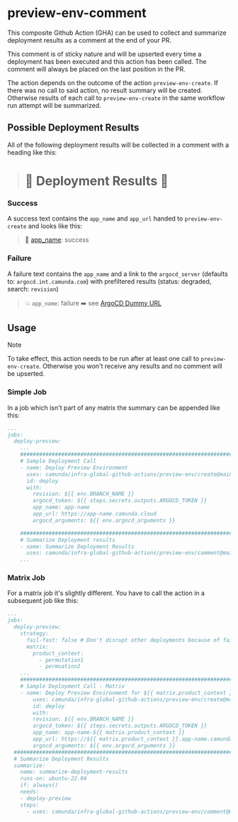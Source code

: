 # preview-env-comment

This composite Github Action (GHA) can be used to collect and summarize deployment results as a comment at the end of your PR.

This comment is of sticky nature and will be upserted every time a deployment has been executed and this action has been called. The comment will always be placed on the last position in the PR.

The action depends on the outcome of the action `preview-env-create`. If there was no call to said action, no result summary will be created. Otherwise results of each call to  `preview-env-create` in the same workflow run attempt will be summarized.

## Possible Deployment Results
All of the following deployment results will be collected in a comment with a heading like this:

> # :rocket: Deployment Results :rocket:

### Success
A success text contains the `app_name` and `app_url` handed to `preview-env-create` and looks like this:

> :full_moon_with_face: [app_name](https://argo-cd.readthedocs.io): success

### Failure
A failure text contains the `app_name` and a link to the `argocd_server` (defaults to: `argocd.int.camunda.com`) with prefiltered results (status: degraded, search: `revision`)

> :boom: `app_name`: failure :arrow_right: see [ArgoCD Dummy URL](https://argo-cd.readthedocs.io/en/stable/operator-manual/health/)

## Usage

> [!NOTE]
> To take effect, this action needs to be run after at least one call to `preview-env-create`. Otherwise you won't receive any results and no comment will be upserted.

### Simple Job
In a job which isn't part of any matrix the summary can be appended like this:
```yaml
...
jobs:
  deploy-preview:
    ...
    #########################################################################
    # Sample Deployment Call
    - name: Deploy Preview Environment
      uses: camunda/infra-global-github-actions/preview-env/create@main
      id: deploy
      with:
        revision: ${{ env.BRANCH_NAME }}
        argocd_token: ${{ steps.secrets.outputs.ARGOCD_TOKEN }}
        app_name: app-name
        app_url: https://app-name.camunda.cloud
        argocd_arguments: ${{ env.argocd_arguments }}

    #########################################################################
    # Summarize Deployment results
    - name: Summarize Deployment Results
      uses: camunda/infra-global-github-actions/preview-env/comment@main
    ...
```

### Matrix Job
For a matrix job it's slightly different. You have to call the action in a subsequent job like this:
```yaml
...
jobs:
  deploy-preview:
    strategy:
      fail-fast: false # Don't disrupt other deployments because of failure
      matrix:
        product_context:
          - permutation1
          - permuation2
    ...
    #########################################################################
    # Sample Deployment Call - Matrix
    - name: Deploy Preview Environment for ${{ matrix.product_context }}
        uses: camunda/infra-global-github-actions/preview-env/create@main
        id: deploy
        with:
        revision: ${{ env.BRANCH_NAME }}
        argocd_token: ${{ steps.secrets.outputs.ARGOCD_TOKEN }}
        app_name: app-name-${{ matrix.product_context }}
        app_url: https://${{ matrix.product_context }}.app-name.camunda.cloud
        argocd_arguments: ${{ env.argocd_arguments }}
  #########################################################################
  # Summarize Deployment Results
  summarize:
    name: summarize-deployment-results
    runs-on: ubuntu-22.04
    if: always()
    needs:
    - deploy-preview
    steps:
      - uses: camunda/infra-global-github-actions/preview-env/comment@main
```
